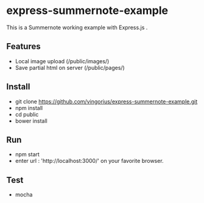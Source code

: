# express-summernote-example
This is a Summernote working example with Express.js .

## Features
  * Local image upload (/public/images/)
  * Save partial html on server (/public/pages/)

## Install
  * git clone  https://github.com/vingorius/express-summernote-example.git
  * npm install
  * cd public
  * bower install

## Run
  * npm start
  * enter url : 'http://localhost:3000/' on your favorite browser.

## Test
  * mocha
